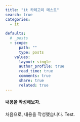 ```yaml
---
title: "it 카테고리 테스트"
search: true
categories: 
  - it
  
defaults:
  # _posts
  - scope:
      path: ""
      type: posts
    values:
      layout: single
      author_profile: true
      read_time: true
      comments: true
      share: true
      related: true
---
```



#### 내용을 작성해보자.

처음으로, 내용을 작성했습니다. Test.
